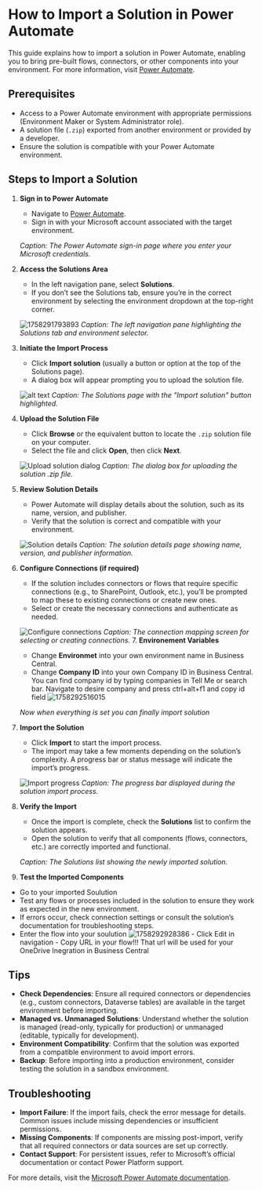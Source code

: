 # How to Import a Solution in Power Automate

This guide explains how to import a solution in Power Automate, enabling you to bring pre-built flows, connectors, or other components into your environment. For more information, visit [Power Automate](https://www.microsoft.com/en-us/power-platform/products/power-automate).

## Prerequisites

- Access to a Power Automate environment with appropriate permissions (Environment Maker or System Administrator role).
- A solution file (`.zip`) exported from another environment or provided by a developer.
- Ensure the solution is compatible with your Power Automate environment.

## Steps to Import a Solution

1. **Sign in to Power Automate**

   - Navigate to [Power Automate](https://make.powerautomate.com).
   - Sign in with your Microsoft account associated with the target environment.

   *Caption: The Power Automate sign-in page where you enter your Microsoft credentials.*
2. **Access the Solutions Area**

   - In the left navigation pane, select **Solutions**.
   - If you don’t see the Solutions tab, ensure you’re in the correct environment by selecting the environment dropdown at the top-right corner.

   ![1758291793893](image/Power_Automate_Import_Solution/1758291793893.png)
   *Caption: The left navigation pane highlighting the Solutions tab and environment selector.*
3. **Initiate the Import Process**

   - Click **Import solution** (usually a button or option at the top of the Solutions page).
   - A dialog box will appear prompting you to upload the solution file.

   ![alt text](image.png)
   *Caption: The Solutions page with the "Import solution" button highlighted.*
4. **Upload the Solution File**

   - Click **Browse** or the equivalent button to locate the `.zip` solution file on your computer.
   - Select the file and click **Open**, then click **Next**.

   ![Upload solution dialog](image-1.png)
   *Caption: The dialog box for uploading the solution .zip file.*
5. **Review Solution Details**

   - Power Automate will display details about the solution, such as its name, version, and publisher.
   - Verify that the solution is correct and compatible with your environment.

   ![Solution details](image-2.png)
   *Caption: The solution details page showing name, version, and publisher information.*
6. **Configure Connections (if required)**

   - If the solution includes connectors or flows that require specific connections (e.g., to SharePoint, Outlook, etc.), you’ll be prompted to map these to existing connections or create new ones.
   - Select or create the necessary connections and authenticate as needed.

   ![Configure connections](image-3.png)
   *Caption: The connection mapping screen for selecting or creating connections.*
   7. **Environement Variables**

   - Change **Environmet** into your own environment name in Business Central.
   - Change **Company ID** into your own Company ID in Business Central.
  You can find company id by typing companies in Tell Me or search bar. Navigate to desire company and press ctrl+alt+f1 and copy id field
  ![1758292516015](image/Power_Automate_Import_Solution/1758292516015.png)

   *Now when everything is set you can finally import solution*

8. **Import the Solution**

   - Click **Import** to start the import process.
   - The import may take a few moments depending on the solution’s complexity. A progress bar or status message will indicate the import’s progress.

   ![Import progress](image-4.png)
   *Caption: The progress bar displayed during the solution import process.*
9. **Verify the Import**

   - Once the import is complete, check the **Solutions** list to confirm the solution appears.
   - Open the solution to verify that all components (flows, connectors, etc.) are correctly imported and functional.

   *Caption: The Solutions list showing the newly imported solution.*
10. **Test the Imported Components**

   - Go to your imported Soulution
   - Test any flows or processes included in the solution to ensure they work as expected in the new environment.
   - If errors occur, check connection settings or consult the solution’s documentation for troubleshooting steps.
   - Enter the flow into your soulution
    ![1758292928386](image/Power_Automate_Import_Solution/1758292928386.png)
    - Click Edit in navigation
    - Copy URL in your flow!!! That url will be used for your OneDrive Inegration in  Business Central

## Tips

- **Check Dependencies**: Ensure all required connectors or dependencies (e.g., custom connectors, Dataverse tables) are available in the target environment before importing.
- **Managed vs. Unmanaged Solutions**: Understand whether the solution is managed (read-only, typically for production) or unmanaged (editable, typically for development).
- **Environment Compatibility**: Confirm that the solution was exported from a compatible environment to avoid import errors.
- **Backup**: Before importing into a production environment, consider testing the solution in a sandbox environment.

## Troubleshooting

- **Import Failure**: If the import fails, check the error message for details. Common issues include missing dependencies or insufficient permissions.
- **Missing Components**: If components are missing post-import, verify that all required connectors or data sources are set up correctly.
- **Contact Support**: For persistent issues, refer to Microsoft’s official documentation or contact Power Platform support.

For more details, visit the [Microsoft Power Automate documentation](https://docs.microsoft.com/en-us/power-automate/).
